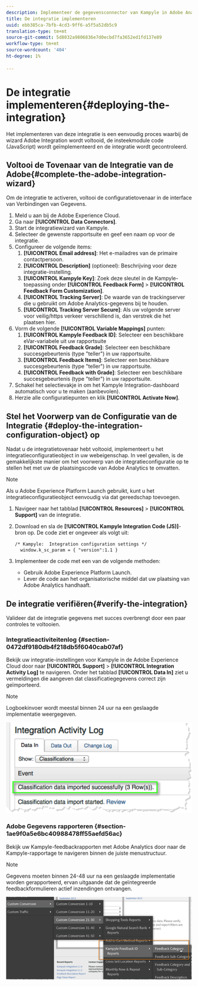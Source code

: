 ```yaml
---
description: Implementeer de gegevensconnector van Kampyle in Adobe Analytics.
title: De integratie implementeren
uuid: ebb385ca-7bfb-4cd3-9ff6-a5f5a52db5c9
translation-type: tm+mt
source-git-commit: 5d8032a9806836e7d0ecbd7fa3652ed1fd137e89
workflow-type: tm+mt
source-wordcount: '404'
ht-degree: 1%

---
```



# De integratie implementeren{#deploying-the-integration}

Het implementeren van deze integratie is een eenvoudig proces waarbij de wizard Adobe Integration wordt voltooid, de insteekmodule code (JavaScript) wordt geïmplementeerd en de integratie wordt gecontroleerd.

## Voltooi de Tovenaar van de Integratie van de Adobe{#complete-the-adobe-integration-wizard}

Om de integratie te activeren, voltooi de configuratietovenaar in de interface van Verbindingen van Gegevens.

1. Meld u aan bij de Adobe Experience Cloud.
1. Ga naar **[!UICONTROL Data Connectors]**.
1. Start de integratiewizard van Kampyle.
1. Selecteer de gewenste rapportsuite en geef een naam op voor de integratie.
1. Configureer de volgende items:
   1. **[!UICONTROL Email address]**: Het e-mailadres van de primaire contactpersoon.
   1. **[!UICONTROL Description]** (optioneel): Beschrijving voor deze integratie-instelling.
   1. **[!UICONTROL Kampyle Key]**: Zoek deze sleutel in de Kampyle-toepassing onder  **[!UICONTROL Feedback Form]** >  **[!UICONTROL Feedback Form Customization]**.
   1. **[!UICONTROL Tracking Server]**: De waarde van de trackingserver die u gebruikt om Adobe Analytics-gegevens bij te houden.
   1. **[!UICONTROL Tracking Server Secure]**: Als uw volgende server voor veilig/https verkeer verschillend is, dan verstrek die het plaatsen hier.
1. Vorm de volgende **[!UICONTROL Variable Mappings]** punten:
   1. **[!UICONTROL Kampyle Feedback ID]**: Selecteer een beschikbare eVar-variabele uit uw rapportsuite
   1. **[!UICONTROL Feedback Grade]**: Selecteer een beschikbare succesgebeurtenis (type &quot;teller&quot;) in uw rapportsuite.
   1. **[!UICONTROL Feedback Items]**: Selecteer een beschikbare succesgebeurtenis (type &quot;teller&quot;) in uw rapportsuite.
   1. **[!UICONTROL Feedback with Grade]**: Selecteer een beschikbare succesgebeurtenis (type &quot;teller&quot;) in uw rapportsuite.
1. Schakel het selectievakje in om het Kampyle Integration-dashboard automatisch voor u te maken (aanbevolen).
1. Herzie alle configuratiepunten en klik **[!UICONTROL Activate Now]**.

## Stel het Voorwerp van de Configuratie van de Integratie {#deploy-the-integration-configuration-object} op

Nadat u de integratietovenaar hebt voltooid, implementeert u het integratieconfiguratieobject in uw webeigenschap. In veel gevallen, is de gemakkelijkste manier om het voorwerp van de integratieconfiguratie op te stellen het met uw de plaatsingscode van Adobe Analytics te omvatten.

>[!NOTE]
>
>Als u Adobe Experience Platform Launch gebruikt, kunt u het integratieconfiguratieobject eenvoudig via dat gereedschap toevoegen.

1. Navigeer naar het tabblad **[!UICONTROL Resources]** > **[!UICONTROL Support]** van de integratie.
1. Download en sla de **[!UICONTROL Kampyle Integration Code (JS)]**-bron op. De code ziet er ongeveer als volgt uit:

   ```
   /* Kampyle:  Integration configuration settings */
     window.k_sc_param = { "version":1.1 }
   ```

1. Implementeer de code met een van de volgende methoden:

   * Gebruik Adobe Experience Platform Launch.
   * Lever de code aan het organisatorische middel dat uw plaatsing van Adobe Analytics handhaaft.

## De integratie verifiëren{#verify-the-integration}

Valideer dat de integratie gegevens met succes overbrengt door een paar controles te voltooien.

### Integratieactiviteitenlog {#section-0472df9180db4f218db5f6040cab07af}

Bekijk uw integratie-instellingen voor Kampyle in de Adobe Experience Cloud door naar **[!UICONTROL Support]** > **[!UICONTROL Integration Activity Log]** te navigeren. Onder het tabblad **[!UICONTROL Data In]** ziet u vermeldingen die aangeven dat classificatiegegevens correct zijn geïmporteerd.

>[!NOTE]
>
>Logboekinvoer wordt meestal binnen 24 uur na een geslaagde implementatie weergegeven.

![Logboek voor integratieactiviteiten](assets/integration_activity_log.png)

### Adobe Gegevens rapporteren {#section-1ae9f0a5e6bc40988478ff55aefd56ac}

Bekijk uw Kampyle-feedbackrapporten met Adobe Analytics door naar de Kampyle-rapportage te navigeren binnen de juiste menustructuur.

>[!NOTE]
>
>Gegevens moeten binnen 24-48 uur na een geslaagde implementatie worden gerapporteerd, ervan uitgaande dat de geïntegreerde feedbackformulieren actief inzendingen ontvangen.

![Adobe-rapportagegegevens](assets/adobe_reporting_data.png)
